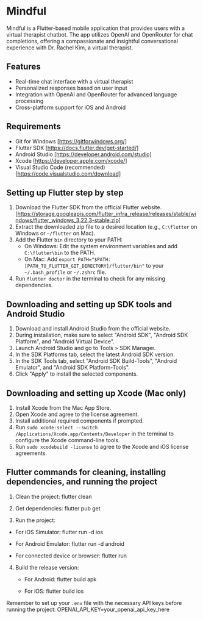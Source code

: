 # Mindful

Mindful is a Flutter-based mobile application that provides users with a virtual therapist chatbot. The app utilizes OpenAI and OpenRouter for chat completions, offering a compassionate and insightful conversational experience with Dr. Rachel Kim, a virtual therapist.

## Features

- Real-time chat interface with a virtual therapist
- Personalized responses based on user input
- Integration with OpenAI and OpenRouter for advanced language processing
- Cross-platform support for iOS and Android

## Requirements 
- Git for Windows [https://gitforwindows.org/]
- Flutter SDK [https://docs.flutter.dev/get-started/]
- Android Studio [https://developer.android.com/studio]
- Xcode [https://developer.apple.com/xcode/]
- Visual Studio Code (recommended) [https://code.visualstudio.com/download]


## Setting up Flutter step by step

1. Download the Flutter SDK from the official Flutter website. [https://storage.googleapis.com/flutter_infra_release/releases/stable/windows/flutter_windows_3.22.3-stable.zip]
2. Extract the downloaded zip file to a desired location (e.g., `C:\flutter` on Windows or `~/flutter` on Mac).
3. Add the Flutter `bin` directory to your PATH:
   - On Windows: Edit the system environment variables and add `C:\flutter\bin` to the PATH.
   - On Mac: Add `export PATH="$PATH:[PATH_TO_FLUTTER_GIT_DIRECTORY]/flutter/bin"` to your `~/.bash_profile` or `~/.zshrc` file.
4. Run `flutter doctor` in the terminal to check for any missing dependencies.

## Downloading and setting up SDK tools and Android Studio

1. Download and install Android Studio from the official website.
2. During installation, make sure to select "Android SDK", "Android SDK Platform", and "Android Virtual Device".
3. Launch Android Studio and go to Tools > SDK Manager.
4. In the SDK Platforms tab, select the latest Android SDK version.
5. In the SDK Tools tab, select "Android SDK Build-Tools", "Android Emulator", and "Android SDK Platform-Tools".
6. Click "Apply" to install the selected components.

## Downloading and setting up Xcode (Mac only)

1. Install Xcode from the Mac App Store.
2. Open Xcode and agree to the license agreement.
3. Install additional required components if prompted.
4. Run `sudo xcode-select --switch /Applications/Xcode.app/Contents/Developer` in the terminal to configure the Xcode command-line tools.
5. Run `sudo xcodebuild -license` to agree to the Xcode and iOS license agreements.

## Flutter commands for cleaning, installing dependencies, and running the project

1. Clean the project:
    flutter clean

2. Get dependencies:
    flutter pub get

3. Run the project:
  - For iOS Simulator:
        flutter run -d ios
 
  - For Android Emulator:
        flutter run -d android
 
  - For connected device or browser:
        flutter run
 
4. Build the release version:
   - For Android:
      flutter build apk
 
   - For iOS:
      flutter build ios


 
Remember to set up your `.env` file with the necessary API keys before running the project: OPENAI_API_KEY=your_openai_api_key_here
